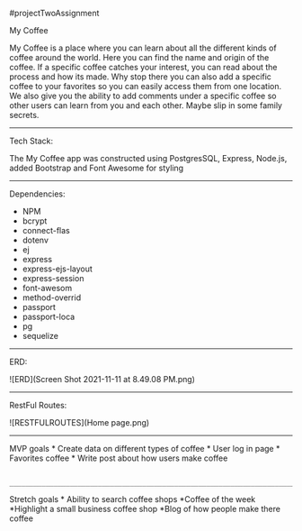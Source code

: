 #projectTwoAssignment

My Coffee 

My Coffee is a place where you can learn about all the different kinds of coffee around the world. Here you can find the name and origin of the coffee. If a specific coffee catches your interest,
you can read about the process and how its made. Why stop there you can also add a specific coffee to your favorites so you can easily access them from one location. We also give you the ability to add comments under a specific coffee so other users can learn from you and each other. Maybe slip in some family secrets. 
_________________________________________________________________________________________________________________________________________________________________________________________________________

Tech Stack:

The My Coffee app was constructed using PostgresSQL, Express, Node.js, added Bootstrap and Font Awesome for styling
_________________________________________________________________________________________________________________________________________________________________________________________________________

Dependencies:

* NPM
* bcrypt
* connect-flas
* dotenv
* ej
* express
* express-ejs-layout
* express-session
* font-awesom
* method-overrid
* passport
* passport-loca
* pg
* sequelize

_________________________________________________________________________________________________________________________________________________________________________________________________________
ERD:

![ERD](Screen Shot 2021-11-11 at 8.49.08 PM.png)

_________________________________________________________________________________________________________________________________________________________________________________________________________
RestFul Routes:

![RESTFULROUTES](Home page.png)

_________________________________________________________________________________________________________________________________________________________________________________________________________

MVP goals 
     * Create data on different types of coffee
     * User log in page
     * Favorites coffee 
     * Write post about how users make coffee

     _________________________________________________________________________________________________________________________________________________________________________________________________________
Stretch goals 
     * Ability to search coffee shops
     *Coffee of the week
     *Highlight a small business coffee shop
     *Blog of how people make there coffee 